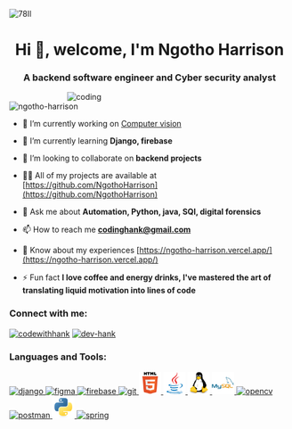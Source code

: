 

![78Il](https://github.com/NgothoHarrison/NgothoHarrison/assets/113780705/4ed21b08-91bf-425b-914b-56c8789ed7b2)



<h1 align="center">Hi 👋, welcome, I'm Ngotho Harrison</h1>
<h3 align="center">A backend software engineer and Cyber security analyst</h3>

<img align="right" alt="coding" width="400" src="https://github.com/NgothoHarrison/NgothoHarrison/assets/113780705/c6c012f2-538f-4a7f-b720-14dfa1b86dc6">

<p align="left"> <img src="https://komarev.com/ghpvc/?username=ngotho-harrison&label=Profile%20views&color=0e75b6&style=flat" alt="ngotho-harrison" /> </p>



- 🔭 I’m currently working on [Computer vision](https://github.com/NgothoHarrison/deep-computer-vision)

- 🌱 I’m currently learning **Django, firebase**

- 👯 I’m looking to collaborate on **backend projects**

- 👨‍💻 All of my projects are available at [https://github.com/NgothoHarrison](https://github.com/NgothoHarrison)

- 💬 Ask me about **Automation, Python, java, SQl, digital forensics**

- 📫 How to reach me **codinghank@gmail.com**

- 📄 Know about my experiences [https://ngotho-harrison.vercel.app/](https://ngotho-harrison.vercel.app/)

- ⚡ Fun fact **I love coffee and energy drinks, I've mastered the art of translating liquid motivation into lines of code**

<h3 align="left">Connect with me:</h3>
<p align="left">
<a href="https://twitter.com/codewithhank" target="blank"><img align="center" src="https://raw.githubusercontent.com/rahuldkjain/github-profile-readme-generator/master/src/images/icons/Social/twitter.svg" alt="codewithhank" height="30" width="40" /></a>
<a href="https://linkedin.com/in/dev-hank" target="blank"><img align="center" src="https://raw.githubusercontent.com/rahuldkjain/github-profile-readme-generator/master/src/images/icons/Social/linked-in-alt.svg" alt="dev-hank" height="30" width="40" /></a>
</p>

<h3 align="left">Languages and Tools:</h3>
<p align="left"> <a href="https://www.djangoproject.com/" target="_blank" rel="noreferrer"> <img src="https://cdn.worldvectorlogo.com/logos/django.svg" alt="django" width="40" height="40"/> </a> <a href="https://www.figma.com/" target="_blank" rel="noreferrer"> <img src="https://www.vectorlogo.zone/logos/figma/figma-icon.svg" alt="figma" width="40" height="40"/> </a> <a href="https://firebase.google.com/" target="_blank" rel="noreferrer"> <img src="https://www.vectorlogo.zone/logos/firebase/firebase-icon.svg" alt="firebase" width="40" height="40"/> </a> <a href="https://git-scm.com/" target="_blank" rel="noreferrer"> <img src="https://www.vectorlogo.zone/logos/git-scm/git-scm-icon.svg" alt="git" width="40" height="40"/> </a> <a href="https://www.w3.org/html/" target="_blank" rel="noreferrer"> <img src="https://raw.githubusercontent.com/devicons/devicon/master/icons/html5/html5-original-wordmark.svg" alt="html5" width="40" height="40"/> </a> <a href="https://www.java.com" target="_blank" rel="noreferrer"> <img src="https://raw.githubusercontent.com/devicons/devicon/master/icons/java/java-original.svg" alt="java" width="40" height="40"/> </a> <a href="https://www.linux.org/" target="_blank" rel="noreferrer"> <img src="https://raw.githubusercontent.com/devicons/devicon/master/icons/linux/linux-original.svg" alt="linux" width="40" height="40"/> </a> <a href="https://www.mysql.com/" target="_blank" rel="noreferrer"> <img src="https://raw.githubusercontent.com/devicons/devicon/master/icons/mysql/mysql-original-wordmark.svg" alt="mysql" width="40" height="40"/> </a> <a href="https://opencv.org/" target="_blank" rel="noreferrer"> <img src="https://www.vectorlogo.zone/logos/opencv/opencv-icon.svg" alt="opencv" width="40" height="40"/> </a> <a href="https://postman.com" target="_blank" rel="noreferrer"> <img src="https://www.vectorlogo.zone/logos/getpostman/getpostman-icon.svg" alt="postman" width="40" height="40"/> </a> <a href="https://www.python.org" target="_blank" rel="noreferrer"> <img src="https://raw.githubusercontent.com/devicons/devicon/master/icons/python/python-original.svg" alt="python" width="40" height="40"/> </a> <a href="https://spring.io/" target="_blank" rel="noreferrer"> <img src="https://www.vectorlogo.zone/logos/springio/springio-icon.svg" alt="spring" width="40" height="40"/> </a> </p>

